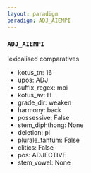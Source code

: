 ```yaml
---
layout: paradigm
paradigm: ADJ_AIEMPI
---
```

### ` ADJ_AIEMPI `

lexicalised comparatives
* kotus_tn: 16
* upos: ADJ
* suffix_regex: mpi
* kotus_av: H
* grade_dir: weaken
* harmony: back
* possessive: False
* stem_diphthong: None
* deletion: pi
* plurale_tantum: False
* clitics: False
* pos: ADJECTIVE
* stem_vowel: None
